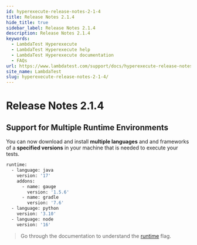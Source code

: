```yaml
---
id: hyperexecute-release-notes-2-1-4
title: Release Notes 2.1.4
hide_title: true
sidebar_label: Release Notes 2.1.4
description: Release Notes 2.1.4
keywords:
  - LambdaTest Hyperexecute
  - LambdaTest Hyperexecute help
  - LambdaTest Hyperexecute documentation
  - FAQs
url: https://www.lambdatest.com/support/docs/hyperexecute-release-notes-2-1-4/
site_name: LambdaTest
slug: hyperexecute-release-notes-2-1-4/
---
```


<script type="application/ld+json"
      dangerouslySetInnerHTML={{ __html: JSON.stringify({
       "@context": "https://schema.org",
        "@type": "BreadcrumbList",
        "itemListElement": [{
          "@type": "ListItem",
          "position": 1,
          "name": "Home",
          "item": "https://www.lambdatest.com"
        },{
          "@type": "ListItem",
          "position": 2,
          "name": "Support",
          "item": "https://www.lambdatest.com/support/docs/"
        },{
          "@type": "ListItem",
          "position": 3,
          "name": "Release Notes",
          "item": "https://www.lambdatest.com/support/docs/hyperexecute-release-notes-2-1-4/"
        }]
      })
    }}
></script>

# Release Notes 2.1.4

## Support for Multiple Runtime Environments 

You can now download and install **multiple languages** and and frameworks of a **specified versions** in your machine that is needed to execute your tests.

```bash
runtime:
  - language: java
    version: '17'
    addons:
      - name: gauge
        version: '1.5.6'
      - name: gradle
        version: '7.6'
  - language: python
    version: '3.10'
  - language: node
    version: '16'
```

> Go through the documentation to understand the [runtime](/support/docs/deep-dive-into-hyperexecute-yaml/#runtime) flag.